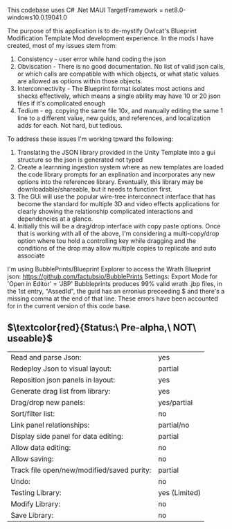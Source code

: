 This codebase uses C# .Net MAUI TargetFramework = net8.0-windows10.0.19041.0

The purpose of this application is to de-mystify Owlcat's Blueprint Modification Template Mod development experience.
In the mods I have created, most of my issues stem from:
1. Consistency - user error while hand coding the json 
2. Obviscation - There is no good documentation.  No list of valid json calls, or which calls are compatible with which objects, or what static values are allowed as options within those objects.
3. Interconnectivity - The Blueprint format isolates most actions and shecks effectively, which means a single ability may have 10 or 20 json files if it's complicated enough
4. Tedium - eg. copying the same file 10x, and manually editing the same 1 line to a different value, new guids, and references, and localization adds for each.  Not hard, but tedious.

To address these issues I'm working tpward the following:
1. Translating the JSON library provided in the Unity Template into a gui structure so the json is generated not typed
2. Create a learnning ingestion system where as new templates are loaded the code library prompts for an explination and incorporates any new options into the referencee library. Eventually, this library may be downloadable/shareable, but it needs to function first.
3. The GUi will use the popular wire-tree interconnect interface that has become the standard for multiple 3D and video effects applications for clearly showing the relationship complicated interactions and dependencies at a glance.
4. Initially this will be a drag/drop interface with copy paste options. Once that is working with all of the above, I'm considering a multi-copy/drop option where tou hold a controlling key while dragging and the conditions of the drop may allow multiple copies to replicate and auto associate

I'm using BubblePrints/Blueprint Explorer to access the Wrath Blueprint json: https://github.com/factubsio/BubblePrints
  Settings: Export Mode for 'Open in Editor' = 'JBP'
  Bubbleprints produces 99% valid wrath .jbp files, in the 1st entry, "AssedId", the guid has an erronius preceeding $ and there's a missing comma at the end of that line.  These errors have been accounted for in the current version of this code base.
<br>
 ## $\textcolor{red}{Status:\ Pre-alpha,\ NOT\ useable}$
<table>
<tr><td>Read and parse Json:</td><td>yes</td></tr>
<tr><td>Redeploy Json to visual layout:</td><td>partial</td></tr>
<tr><td>Reposition json panels in layout:</td><td>yes</td></tr>
<tr><td>Generate drag list from library:</td><td>yes</td></tr>
<tr><td>Drag/drop new panels:</td><td>yes/partial</td></tr>
<tr><td>Sort/filter list:</td><td>no</td></tr>
<tr><td>Link panel relationships:</td><td>partial/no</td></tr>
<tr><td>Display side panel for data editing:</td><td>partial</td></tr>
<tr><td>Allow data editing:</td><td>no</td></tr>
<tr><td>Allow saving:</td><td>no</td></tr>
<tr><td>Track file open/new/modified/saved purity:</td><td>partial</td></tr>
<tr><td>Undo:</td><td>no</td></tr>
<tr><td>Testing Library:</td><td>yes (Limited)</td></tr>
<tr><td>Modify Library:</td><td>no</td></tr>
<tr><td>Save Library:</td><td>no</td></tr>
</table>
